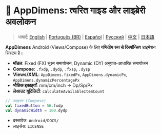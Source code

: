 # 🚀 AppDimens: त्वरित गाइड और लाइब्रेरी अवलोकन

> भाषाएँ: [English](../../../../Android/appdimens_all/README.md) | [Português (BR)](../../pt-BR/Android/appdimens_all/README.md) | [Español](../../es/Android/appdimens_all/README.md) | [Русский](../../ru/Android/appdimens_all/README.md) | [中文](../../zh/Android/appdimens_all/README.md) | [日本語](../../ja/Android/appdimens_all/README.md)

**AppDimens** Android (Views/Compose) के लिए **गणितीय रूप से रिस्पॉन्सिव** डाइमेंशन सिस्टम है।

- **मॉडल**: Fixed (FX) सूक्ष्म समायोजन, Dynamic (DY) अनुपात-आधारित समायोजन
- **Compose**: `.fxdp`, `.dydp`, `.fxsp`, `.dysp`
- **Views/XML**: `AppDimens.fixedPx`, `AppDimens.dynamicPx`, `AppDimens.dynamicPercentagePx`
- **भौतिक इकाइयाँ**: mm/cm/inch → Dp/Sp/Px
- **लेआउट यूटिलिटी**: `calculateAvailableItemCount`

```kotlin
// उदाहरण (Compose)
val fixedButton = 56.fxdp
val dynamicWidth = 100.dydp
```

- दस्तावेज़: `Android/DOCS/`
- लाइसेंस: `LICENSE`
